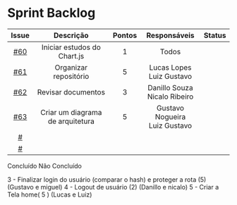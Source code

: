 # Sprint Backlog
|Issue|Descrição|Pontos|Responsáveis|Status|
|:---:|:---:|:---:|:---:|:---:|
|[#60](https://github.com/fga-eps-mds/2019.2-Questmark/issues/60)|Iniciar estudos do Chart.js|1|Todos||
|[#61](https://github.com/fga-eps-mds/2019.2-Questmark/issues/61)|Organizar repositório|5|Lucas Lopes<br>Luiz Gustavo||
|[#62](https://github.com/fga-eps-mds/2019.2-Questmark/issues/62)|Revisar documentos |3|Danillo Souza<br>Nicalo Ribeiro||
|[#63](https://github.com/fga-eps-mds/2019.2-Questmark/issues/63)|Criar um diagrama de arquitetura|5|Gustavo Nogueira<br>Luiz Gustavo||
|[#](https://github.com/fga-eps-mds/2019.2-Questmark/issues/)|||||
|[#](https://github.com/fga-eps-mds/2019.2-Questmark/issues/)|||||

Concluído
Não Concluído

3 - Finalizar login do usuário (comparar o hash) e proteger a rota (5) (Gustavo e miguel)
4 - Logout de usuário (2) (Danillo e nicalo)
5 - Criar a Tela home( 5 ) (Lucas e Luiz)
